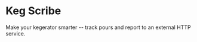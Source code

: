 Keg Scribe
==========

Make your kegerator smarter -- track pours and report to an external HTTP service.
